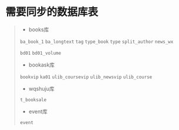 # 需要同步的数据库表

> * books库
> 
> `ba_book_1` `ba_longtext` `tag` `type_book` `type` `split_author` `news_wx`
> 
> `bd01` `bd01_volume`
> 
> * bookask库
> 
> `bookvip` `ka01` `ulib_coursevip` `ulib_newsvip` `ulib_course`
> 
> * wqshuju库
> 
> `t_booksale`
> 
> * event库
> 
> `event`
